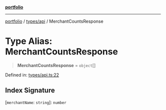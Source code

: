 [**portfolio**](../../../README.md)

***

[portfolio](../../../modules.md) / [types/api](../README.md) / MerchantCountsResponse

# Type Alias: MerchantCountsResponse

> **MerchantCountsResponse** = `object`[]

Defined in: [types/api.ts:22](https://github.com/tnorlund/Portfolio/blob/2964c91432b780b08f387774ebaf9cdb94f7f18b/portfolio/types/api.ts#L22)

## Index Signature

\[`merchantName`: `string`\]: `number`
